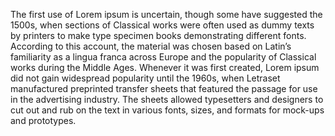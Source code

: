 The first use of Lorem ipsum is uncertain, though some have suggested the 1500s, when sections of 
Classical works were often used as dummy texts by printers to make type specimen books demonstrating 
different fonts. According to this account, the material was chosen based on Latin’s
familiarity as a lingua franca across Europe and the popularity of Classical works during the Middle 
Ages. Whenever it was first created, Lorem ipsum did not gain widespread popularity until the 1960s, when 
 Letraset manufactured preprinted transfer sheets that featured the passage for use in the advertising 
 industry. The sheets allowed typesetters and designers to cut out and rub on the text in various fonts, 
 sizes, and formats for mock-ups and prototypes.
    

